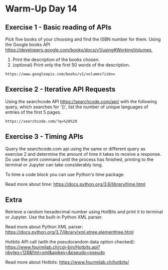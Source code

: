 # Warm-Up Day 14

## Exercise 1 - Basic reading of APIs

Pick five books of your choosing and find the ISBN number for them. Using the Google books API <https://developers.google.com/books/docs/v1/using#WorkingVolumes>, 

1. Print the description of the books chosen.
2. (optional) Print only the first 50 words of the description.

```
https://www.googleapis.com/books/v1/volumes?isbn=
```


## Exercise 2 - Iterative API Requests

Using the searchcode API <https://searchcode.com/api/> with the following query, which searches for '()', list the number of unique languages of entries of the first 5 pages.

```
https://searchcode.com/?q=%28%29
```


## Exercise 3 - Timing APIs

Query the searchcode.com api using the same or different query as exercise 2 and determine the amount of time it takes to receive a response. Do use the print command until the process has finished, printing to the terminal or Jupyter can take considerably long.

To time a code block you can use Python's time package.

Read more about time:
<https://docs.python.org/3.6/library/time.html>


## Extra

Retrieve a random hexadecimal number using HotBits and print it to terminal or Jupyter. Use the built-in Python XML parser.

Read more about Python XML parser:
<https://docs.python.org/3.7/library/xml.etree.elementtree.html>

Hotbits API call (with the pseudorandom data option checked):
<https://www.fourmilab.ch/cgi-bin/Hotbits.api?nbytes=128&fmt=xml&apikey=&pseudo=pseudo>

Read more about Hotbits:
<https://www.fourmilab.ch/hotbits/>
